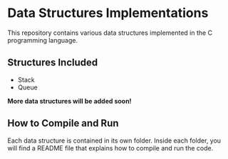 # Data Structures Implementations

This repository contains various data structures implemented in the C programming language.

## Structures Included

- Stack
- Queue

**More data structures will be added soon!**
  

## How to Compile and Run

Each data structure is contained in its own folder. Inside each folder, you will find a README file that explains how to compile and run the code.

